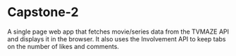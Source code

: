 # Capstone-2
A single page web app that fetches movie/series data from the TVMAZE API and displays it in the browser. It also uses the Involvement API to keep tabs on the number of likes and comments.
